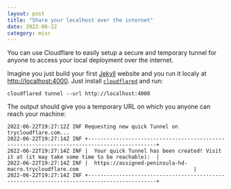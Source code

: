 ```yaml
---
layout: post
title: "Share your localhost over the internet"
date: 2022-06-22
category: misc
---
```


You can use Cloudflare to easily setup a secure and temporary tunnel for anyone to access your local deployment over the internet.

Imagine you just build your first [Jekyll](/misc/2022/06/11/welcome-to-jekyll.html) website and you run it localy at [http://localhost:4000](http://localhost:4000). Just install [`cloudflared`](https://developers.cloudflare.com/cloudflare-one/connections/connect-apps/install-and-setup/tunnel-guide/#set-up-a-tunnel-locally-cli-setup) and run:
```shell
cloudflared tunnel --url http://localhost:4000
```

The output should give you a temporary URL on which you anyone can reach your machine:
```
2022-06-22T19:27:12Z INF Requesting new quick Tunnel on trycloudflare.com...
2022-06-22T19:27:14Z INF +--------------------------------------------------------------------------------------------+
2022-06-22T19:27:14Z INF |  Your quick Tunnel has been created! Visit it at (it may take some time to be reachable):  |
2022-06-22T19:27:14Z INF |  https://assigned-peninsula-hd-macro.trycloudflare.com                                     |
2022-06-22T19:27:14Z INF +--------------------------------------------------------------------------------------------+
```
